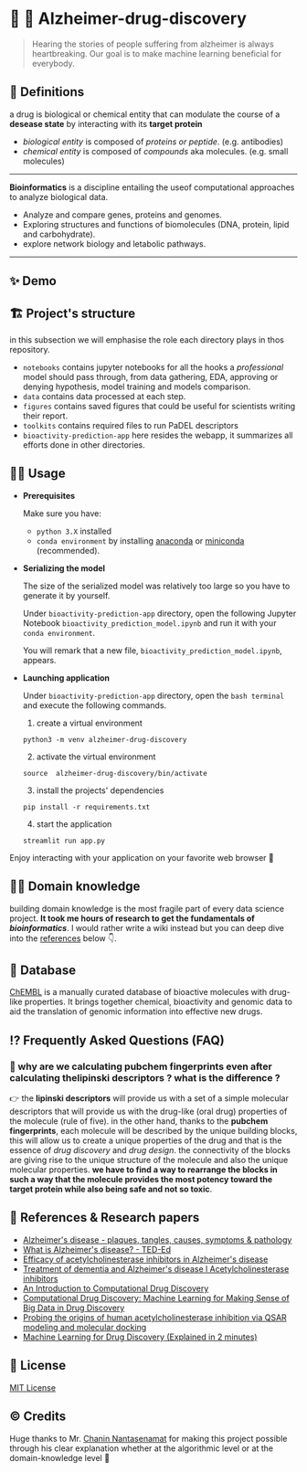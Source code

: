 # 🧬 🧪 Alzheimer-drug-discovery
> Hearing the stories of people suffering from alzheimer is always heartbreaking. Our goal is to make machine learning beneficial for everybody.
## 📜 Definitions

a drug is biological or chemical entity that can modulate the course of a **desease state** by interacting with its **target protein**

* *biological entity* is composed of *proteins or peptide*. (e.g. antibodies)
* *chemical entity* is composed of *compounds* aka molecules. (e.g. small molecules)
---
**Bioinformatics** is a discipline entailing the useof computational approaches to analyze biological data.
* Analyze and compare genes, proteins and genomes.
* Exploring structures and functions of biomolecules (DNA, protein, lipid and carbohydrate).
* explore network biology and letabolic pathways.
---

## ✨ Demo

## 🏗 Project's structure
in this subsection we will emphasise the role each directory plays in thos repository.
* `notebooks` contains jupyter notebooks for all the hooks a *professional* model should pass through, from data gathering, EDA, approving or denying hypothesis, model training and models comparison.
* `data` contains data processed at each step.
* `figures` contains saved figures that could be useful for scientists writing their report.
* `toolkits` contains required files to run PaDEL descriptors
* `bioactivity-prediction-app` here resides the webapp, it summarizes all efforts done in other directories.

## 🧑‍💻 Usage

* **Prerequisites**

    Make sure you have:
    * `python 3.X` installed
    * `conda environment` by installing [anaconda](https://www.anaconda.com/products/individual) or [miniconda](https://conda.io/miniconda.html) (recommended).

* **Serializing the model**

    The size of the serialized model was relatively too large so you have to generate it by yourself.
    
    Under `bioactivity-prediction-app` directory, open the following Jupyter Notebook `bioactivity_prediction_model.ipynb` and run it with your `conda environment`.
    
    You will remark that a new file, `bioactivity_prediction_model.ipynb`, appears.

* **Launching application**

    Under `bioactivity-prediction-app` directory, open the `bash terminal` and execute the following commands.

    1. create a virtual environment
    ``` 
    python3 -m venv alzheimer-drug-discovery
    ```

    2. activate the virtual environment
    ```
    source  alzheimer-drug-discovery/bin/activate 
    ```
    3. install the projects' dependencies
    ```
    pip install -r requirements.txt
    ```
    
    4. start the application
    ```
    streamlit run app.py
    ```
   
Enjoy interacting with your application on your favorite web browser 🎉

## 🧑‍🔬 Domain knowledge
building domain knowledge is the most fragile part of every data science project. **It took me hours of research to get the fundamentals of *bioinformatics***. I would rather write a wiki instead but you can deep dive into the [references](https://github.com/aminbenmansour/alzheimer-drug-discovery#-references--research-papers) below 👇.
## 🏦 Database
[ChEMBL](https://www.ebi.ac.uk/chembl/) is a manually curated database of bioactive molecules with drug-like properties. It brings together chemical, bioactivity and genomic data to aid the translation of genomic information into effective new drugs.
## ⁉️ Frequently Asked Questions (FAQ)
### **🙋 why are we calculating pubchem fingerprints even after calculating thelipinski descriptors ? what is the difference ?**
👉 the **lipinski descriptors** will provide us with a set of a simple molecular descriptors that will provide us with the drug-like (oral drug) properties of the molecule (rule of five). in the other hand, thanks to the **pubchem fingerprints**, each molecule will be described by the unique building blocks, this will allow us to create a unique properties of the drug and that is the essence of *drug discovery* and *drug design*. the connectivity of the blocks are giving rise to the unique structure of the molecule and also the unique molecular properties. **we have to find a way to rearrange the blocks in such a way that the molecule provides the most potency toward the target protein while also being safe and not so toxic**.
## 📑 References & Research papers
* [Alzheimer's disease - plaques, tangles, causes, symptoms & pathology](https://www.youtube.com/watch?v=v5gdH_Hydes)
* [What is Alzheimer's disease? - TED-Ed](https://www.youtube.com/watch?v=yJXTXN4xrI8)
* [Efficacy of acetylcholinesterase inhibitors in Alzheimer's disease](https://www.sciencedirect.com/science/article/pii/S0028390820304202)
* [Treatment of dementia and Alzheimer's disease l Acetylcholinesterase inhibitors](https://www.youtube.com/watch?v=yD4W-iAHfUo)
* [An Introduction to Computational Drug Discovery](https://www.youtube.com/watch?v=RL25hgfLd8Q)
* [Computational Drug Discovery: Machine Learning for Making Sense of Big Data in Drug Discovery](https://www.youtube.com/watch?v=uoVAd_zd-90)
* [Probing the origins of human acetylcholinesterase inhibition via QSAR modeling and molecular docking](https://peerj.com/articles/2322/)
* [Machine Learning for Drug Discovery (Explained in 2 minutes)](https://www.youtube.com/watch?v=xDMzOUUnNzw)
## 📝 License
[MIT License](./LICENSE)
## ©️ Credits

Huge thanks to Mr. [Chanin Nantasenamat](https://github.com/dataprofessor) for making this project possible through his clear explanation whether at the algorithmic level or at the domain-knowledge level 🙏
